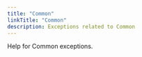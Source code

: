 ```yaml
---
title: "Common"
linkTitle: "Common"
description: Exceptions related to Common
---
```


Help for Common exceptions.
